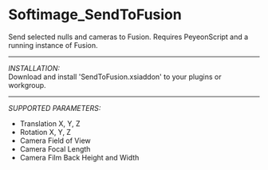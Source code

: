 Softimage_SendToFusion
======================

Send selected nulls and cameras to Fusion. Requires PeyeonScript and a running instance of Fusion.

___
*INSTALLATION:* <br/>
Download and install 'SendToFusion.xsiaddon' to your plugins or workgroup.

___
*SUPPORTED PARAMETERS:* <br/>
- Translation X, Y, Z
- Rotation X, Y, Z
- Camera Field of View
- Camera Focal Length
- Camera Film Back Height and Width
